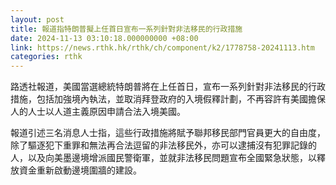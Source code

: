 ```yaml
---
layout: post
title: 報道指特朗普擬上任首日宣布一系列針對非法移民的行政措施
date: 2024-11-13 03:10:18.000000000 +08:00
link: https://news.rthk.hk/rthk/ch/component/k2/1778758-20241113.htm
categories: rthk
---
```


路透社報道，美國當選總統特朗普將在上任首日，宣布一系列針對非法移民的行政措施，包括加強境內執法，並取消拜登政府的入境假釋計劃，不再容許有美國擔保人的人士以人道主義原因申請合法入境美國。

報道引述三名消息人士指，這些行政措施將賦予聯邦移民部門官員更大的自由度，除了驅逐犯下重罪和無法再合法逗留的非法移民外，亦可以逮捕沒有犯罪記錄的人，以及向美墨邊境增派國民警衛軍，並就非法移民問題宣布全國緊急狀態，以釋放資金重新啟動邊境圍牆的建設。
